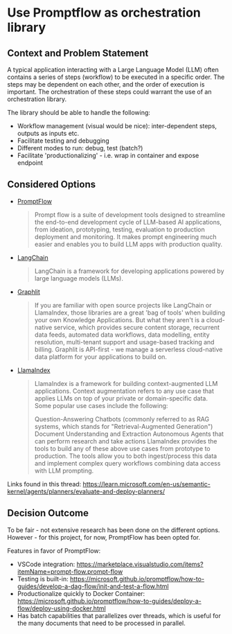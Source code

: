# Use Promptflow as orchestration library

## Context and Problem Statement

A typical application interacting with a Large Language Model (LLM) often contains a series of steps (workflow) to be executed in a specific order. The steps may be dependent on each other, and the order of execution is important. The orchestration of these steps could warrant the use of an orchestration library.

The library should be able to handle the following:

- Workflow management (visual would be nice): inter-dependent steps, outputs as inputs etc.
- Facilitate testing and debugging
- Different modes to run: debug, test (batch?)
- Facilitate 'productionalizing' - i.e. wrap in container and expose endpoint

## Considered Options

* [PromptFlow](https://github.com/microsoft/promptflow) 
    > Prompt flow is a suite of development tools designed to streamline the end-to-end development cycle of LLM-based AI applications, from ideation, prototyping, testing, evaluation to production deployment and monitoring. It makes prompt engineering much easier and enables you to build LLM apps with production quality.

* [LangChain](https://github.com/langchain-ai)
    > LangChain is a framework for developing applications powered by large language models (LLMs).

* [Graphlit](https://www.graphlit.com/)
  >If you are familiar with open source projects like LangChain or LlamaIndex, those libraries are a great 'bag of tools' when building your own Knowledge Applications.
  > But what they aren't is a cloud-native service, which provides secure content storage, recurrent data feeds, automated data workflows, data modelling, entity resolution, multi-tenant support and usage-based tracking and billing.
  > Graphlit is API-first - we manage a serverless cloud-native data platform for your applications to build on.

* [LlamaIndex](https://docs.llamaindex.ai/en/stable/)
    > LlamaIndex is a framework for building context-augmented LLM applications. Context augmentation refers to any use case that applies LLMs on top of your private or domain-specific data. Some popular use cases include the following:
    > 
    > Question-Answering Chatbots (commonly referred to as RAG systems, which stands for "Retrieval-Augmented Generation")
    > Document Understanding and Extraction
    > Autonomous Agents that can perform research and take actions
    > LlamaIndex provides the tools to build any of these above use cases from prototype to production. The tools allow you to both ingest/process this data and implement complex query workflows combining data access with LLM prompting.


Links found in this thread:
https://learn.microsoft.com/en-us/semantic-kernel/agents/planners/evaluate-and-deploy-planners/


## Decision Outcome
To be fair - not extensive research has been done on the different options. However - for this project, for now, PromptFlow has been opted for.

Features in favor of PromptFlow:
- VSCode integration: https://marketplace.visualstudio.com/items?itemName=prompt-flow.prompt-flow
- Testing is built-in: https://microsoft.github.io/promptflow/how-to-guides/develop-a-dag-flow/init-and-test-a-flow.html
- Productionalize quickly to Docker Container: https://microsoft.github.io/promptflow/how-to-guides/deploy-a-flow/deploy-using-docker.html
- Has batch capabilities that parallelizes over threads, which is useful for the many documents that need to be processed in parallel.